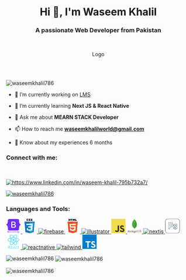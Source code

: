 <h1 align="center">Hi 👋, I'm Waseem Khalil</h1>
<h3 align="center">A passionate Web Developer from Pakistan</h3><br/>

<p align="center" <img src="![WhatsApp Image 2024-12-03 at 08 12 12_4715c179](https://github.com/user-attachments/assets/7660ab48-5713-4cd4-8ded-7746e48fa539)
" alt="Banner"  width="100%" hieght="100px" />Logo </p>

  <br/>
  <br/>

<p align="left"> <img src="https://komarev.com/ghpvc/?username=waseemkhalil786&label=Profile%20views&color=0e75b6&style=flat" alt="waseemkhalil786" /> </p>

- 🔭 I’m currently working on [LMS](apni-app.netlify.app/)

- 🌱 I’m currently learning **Next JS & React Native**

- 💬 Ask me about **MEARN STACK Developer**

- 📫 How to reach me **waseemkhalilworld@gmail.com**

- 📄 Know about my experiences 6 months

<h3 align="left">Connect with me:</h3>
<br/>
<p align="left">
<a href="https://linkedin.com/in/https://www.linkedin.com/in/waseem-khalil-795b732a7/" target="blank"><img align="center" src="https://raw.githubusercontent.com/rahuldkjain/github-profile-readme-generator/master/src/images/icons/Social/linked-in-alt.svg" alt="https://www.linkedin.com/in/waseem-khalil-795b732a7/" height="30" width="40" /></a>
</p>


<p align="left"> <a href="https://github.com/ryo-ma/github-profile-trophy"><img src="https://github-profile-trophy.vercel.app/?username=waseemkhalil786" alt="waseemkhalil786" /></a> </p>


<h3 align="left">Languages and Tools:</h3>
<p align="left"> <a href="https://getbootstrap.com" target="_blank" rel="noreferrer"> <img src="https://raw.githubusercontent.com/devicons/devicon/master/icons/bootstrap/bootstrap-plain-wordmark.svg" alt="bootstrap" width="40" height="40"/> </a> <a href="https://www.w3schools.com/css/" target="_blank" rel="noreferrer"> <img src="https://raw.githubusercontent.com/devicons/devicon/master/icons/css3/css3-original-wordmark.svg" alt="css3" width="40" height="40"/> </a> <a href="https://firebase.google.com/" target="_blank" rel="noreferrer"> <img src="https://www.vectorlogo.zone/logos/firebase/firebase-icon.svg" alt="firebase" width="40" height="40"/> </a> <a href="https://www.w3.org/html/" target="_blank" rel="noreferrer"> <img src="https://raw.githubusercontent.com/devicons/devicon/master/icons/html5/html5-original-wordmark.svg" alt="html5" width="40" height="40"/> </a> <a href="https://www.adobe.com/in/products/illustrator.html" target="_blank" rel="noreferrer"> <img src="https://www.vectorlogo.zone/logos/adobe_illustrator/adobe_illustrator-icon.svg" alt="illustrator" width="40" height="40"/> </a> <a href="https://developer.mozilla.org/en-US/docs/Web/JavaScript" target="_blank" rel="noreferrer"> <img src="https://raw.githubusercontent.com/devicons/devicon/master/icons/javascript/javascript-original.svg" alt="javascript" width="40" height="40"/> </a> <a href="https://www.mongodb.com/" target="_blank" rel="noreferrer"> <img src="https://raw.githubusercontent.com/devicons/devicon/master/icons/mongodb/mongodb-original-wordmark.svg" alt="mongodb" width="40" height="40"/> </a> <a href="https://nextjs.org/" target="_blank" rel="noreferrer"> <img src="https://cdn.worldvectorlogo.com/logos/nextjs-2.svg" alt="nextjs" width="40" height="40"/> </a> <a href="https://www.photoshop.com/en" target="_blank" rel="noreferrer"> <img src="https://raw.githubusercontent.com/devicons/devicon/master/icons/photoshop/photoshop-line.svg" alt="photoshop" width="40" height="40"/> </a> <a href="https://reactjs.org/" target="_blank" rel="noreferrer"> <img src="https://raw.githubusercontent.com/devicons/devicon/master/icons/react/react-original-wordmark.svg" alt="react" width="40" height="40"/> </a> <a href="https://reactnative.dev/" target="_blank" rel="noreferrer"> <img src="https://reactnative.dev/img/header_logo.svg" alt="reactnative" width="40" height="40"/> </a> <a href="https://tailwindcss.com/" target="_blank" rel="noreferrer"> <img src="https://www.vectorlogo.zone/logos/tailwindcss/tailwindcss-icon.svg" alt="tailwind" width="40" height="40"/> </a> <a href="https://www.typescriptlang.org/" target="_blank" rel="noreferrer"> <img src="https://raw.githubusercontent.com/devicons/devicon/master/icons/typescript/typescript-original.svg" alt="typescript" width="40" height="40"/> </a> </p>

<p><img align="left" src="https://github-readme-stats.vercel.app/api/top-langs?username=waseemkhalil786&show_icons=true&locale=en&layout=compact" alt="waseemkhalil786" /></p>

<p>&nbsp;<img align="center" src="https://github-readme-stats.vercel.app/api?username=waseemkhalil786&show_icons=true&locale=en" alt="waseemkhalil786" /></p>

<p><img align="center" src="https://github-readme-streak-stats.herokuapp.com/?user=waseemkhalil786&" alt="waseemkhalil786" /></p>
